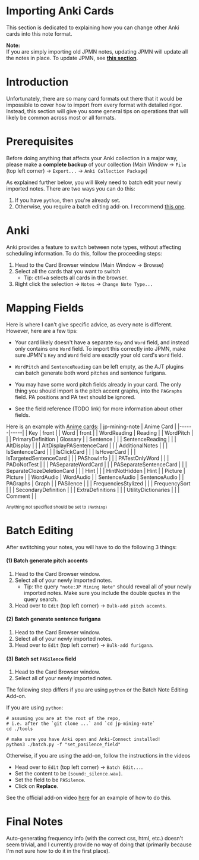 # Importing Anki Cards
This section is dedicated to explaining how you can change
other Anki cards into this note format.

**Note:** <br>
If you are simply importing old JPMN notes, updating JPMN will
update all the notes in place.
To update JPMN, see [**this section**](updating).



# Introduction
Unfortunately, there are so many card formats out there that
it would be impossible to cover how to import from every format
with detailed rigor.
Instead, this section will give you some general tips
on operations that will likely be common across most or all formats.


# Prerequisites
Before doing anything that affects your Anki collection in a major way,
please make a **complete backup** of your collection
(Main Window →  `File` (top left corner) →  `Export...` →  `Anki Collection Package`)


As explained further below, you will likely need to batch edit your newly imported notes.
There are two ways you can do this:
1. If you have `python`, then you're already set.
2. Otherwise, you require a batch editing add-on. I recommend
    [this one](https://ankiweb.net/shared/info/291119185).


# Anki
Anki provides a feature to switch between note types, without affecting scheduling information.
To do this, follow the proceeding steps:
1. Head to the Card Browser window (Main Window →  Browse)
2. Select all the cards that you want to switch
   - Tip: ctrl+a selects all cards in the browser.
3. Right click the selection →  `Notes` →  `Change Note Type...`


# Mapping Fields
Here is where I can't give specific advice, as every note is different.
However, here are a few tips:

- Your card likely doesn't have a separate `Key` and `Word` field,
  and instead only contains one `Word` field.
  To import this correctly into JPMN, make sure JPMN's `Key` and `Word` field are exactly
  your old card's `Word` field.

- `WordPitch` and `SentenceReading` can be left empty, as the AJT plugins
  can batch generate both word pitches and sentence furigana.

- You may have some word pitch fields already in your card.
  The only thing you should import is the pitch accent graphs,
  into the `PAGraphs` field.
  PA positions and PA text should be ignored.

- See the field reference (TODO link) for more information about other fields.


Here is an example with [Anime cards](https://animecards.site/ankicards/):
| jp-mining-note | Anime Card |
|------|-----|
| Key | front |
| Word | front |
| WordReading | Reading |
| WordPitch |  |
| PrimaryDefinition | Glossary |
| Sentence |  |
| SentenceReading |  |
| AltDisplay |  |
| AltDisplayPASentenceCard |  |
| AdditionalNotes |  |
| IsSentenceCard |  |
| IsClickCard |  |
| IsHoverCard |  |
| IsTargetedSentenceCard |  |
| PAShowInfo |  |
| PATestOnlyWord |  |
| PADoNotTest |  |
| PASeparateWordCard |  |
| PASeparateSentenceCard |  |
| SeparateClozeDeletionCard |  |
| Hint |  |
| HintNotHidden | Hint |
| Picture | Picture |
| WordAudio | WordAudio |
| SentenceAudio | SentenceAudio |
| PAGraphs | Graph |
| PASilence |  |
| FrequenciesStylized |  |
| FrequencySort |  |
| SecondaryDefinition |  |
| ExtraDefinitions |  |
| UtilityDictionaries |  |
| Comment |  |

<sup>Anything not specified should be set to `(Nothing)`</sup>


# Batch Editing
After swtitching your notes, you will have to do the following 3 things:

#### (1) Batch generate pitch accents

1. Head to the Card Browser window.
2. Select all of your newly imported notes.
    - Tip: the query `"note:JP Mining Note"` should reveal all of your newly imported notes.
      Make sure you include the double quotes in the query search.
3. Head over to `Edit` (top left corner) →  `Bulk-add pitch accents`.

#### (2) Batch generate sentence furigana
1. Head to the Card Browser window.
2. Select all of your newly imported notes.
3. Head over to `Edit` (top left corner) →  `Bulk-add furigana`.

#### (3) Batch set `PASilence` field

1. Head to the Card Browser window.
2. Select all of your newly imported notes.

The following step differs if you are using `python` or the Batch Note Editing Add-on.

If you are using `python`:
```
# assuming you are at the root of the repo,
# i.e. after the `git clone ...` and `cd jp-mining-note`
cd ./tools

# make sure you have Anki open and Anki-Connect installed!
python3 ./batch.py -f "set_pasilence_field"
```

Otherwise, if you are using the add-on, follow the instructions in the videos
- Head over to `Edit` (top left corner) →  `Batch Edit...`.
- Set the content to be `[sound:_silence.wav]`.
- Set the field to be `PASilence`.
- Click on **Replace**.

See the official add-on video [here](https://youtu.be/iCZzcSnAeH4?t=31)
for an example of how to do this.


# Final Notes
Auto-generating frequency info (with the correct css, html, etc.) doesn't seem trivial,
and I currently provide no way of doing that
(primarily because I'm not sure how to do it in the first place).


